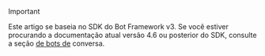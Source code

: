 > [!Important]
> Este artigo se baseia no SDK do Bot Framework v3. Se você estiver procurando a documentação atual versão 4.6 ou posterior do SDK, consulte a seção [de bots de](~/bots/what-are-bots.md) conversa.

